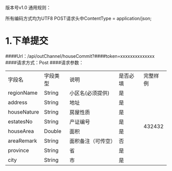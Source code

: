 版本号v1.0
通用规则：

所有编码方式均为UTF8
POST请求头中ContentType = application/json;
# 1.下单提交
####Url：/api/outChannel/houseCommit?####token=xxxxxxxxxxxxxx
####请求方式：Post
####请求参数：
<table>
   <tr>
      <td>字段名</td>
      <td>字段类型</td>
      <td>说明</td>
      <td>是否必填</td>
      <td>完整样例</td>
   </tr>
   <tr>
      <td>regionName</td>
      <td>String</td>
      <td>小区名(必须提供)</td>
      <td>是</td>
      <td rowspan="13">432432</td>
   </tr>
      <td>address</td>
      <td>String</td>
      <td>地址</td>
      <td>是</td>
   </tr>
   <tr>
      <td>houseNature</td>
      <td>String</td>
      <td>房屋性质</td>
      <td>是</td>
   </tr>
   <tr>
      <td>estatesNo</td>
      <td>String</td>
      <td>产证编号</td>
      <td>是</td>
   </tr>
   <tr>
      <td>houseArea</td>
      <td>Double</td>
      <td>面积</td>
      <td>是</td>
   </tr>
   <tr>
      <td>areaRemark</td>
      <td>String</td>
      <td>面积备注（可传空）</td>
      <td>否</td>
   </tr>
   <tr>
      <td>province</td>
      <td>String</td>
      <td>省</td>
      <td>是</td>
   </tr>
   <tr>
      <td>city</td>
      <td>String</td>
      <td>市</td>
      <td>是</td>
   </tr>

</table>